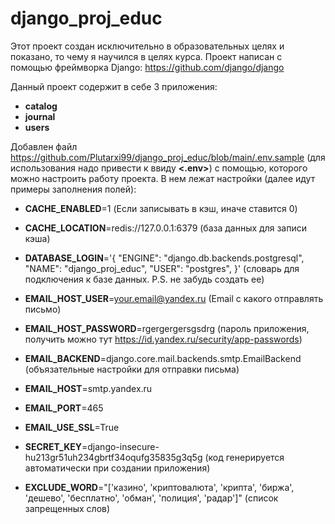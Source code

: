 # django_proj_educ
Этот проект создан исключительно в образовательных целях и показано, то чему я научился в целях курса.
Проект написан с помощью фреймворка Django: https://github.com/django/django

Данный проект содержит в себе 3 приложения:
* **catalog**
* **journal**
* **users**

Добавлен файл https://github.com/Plutarxi99/django_proj_educ/blob/main/.env.sample (для использования надо привести к ввиду **<.env>**) с помощью, которого можно настроить работу проекта. В нем лежат настройки (далее идут примеры заполнения полей):
* **CACHE_ENABLED**=1 (Если записывать в кэш, иначе ставится 0)
* **CACHE_LOCATION**=redis://127.0.0.1:6379 (база данных для записи кэша)

* **DATABASE_LOGIN**='{
    "ENGINE": "django.db.backends.postgresql",
    "NAME": "django_proj_educ",
    "USER": "postgres",
}' (словарь для подключения к базе данных. P.S. не забудь создать ее)

* **EMAIL_HOST_USER**=your.email@yandex.ru (Email с какого отправлять письмо)
* **EMAIL_HOST_PASSWORD**=rgergergersgsdrg (пароль приложения, получить можно тут https://id.yandex.ru/security/app-passwords)


* **EMAIL_BACKEND**=django.core.mail.backends.smtp.EmailBackend (объязательные настройки для отправки письма)
* **EMAIL_HOST**=smtp.yandex.ru
* **EMAIL_PORT**=465
* **EMAIL_USE_SSL**=True


* **SECRET_KEY**=django-insecure-hu213gr51uh234gbrtf34oqufg35835g3q5g (код генерируется автоматически при создании приложения)
* **EXCLUDE_WORD**="['казино', 'криптовалюта', 'крипта', 'биржа', 'дешево', 'бесплатно', 'обман', 'полиция', 'радар']" (список запрещенных слов)